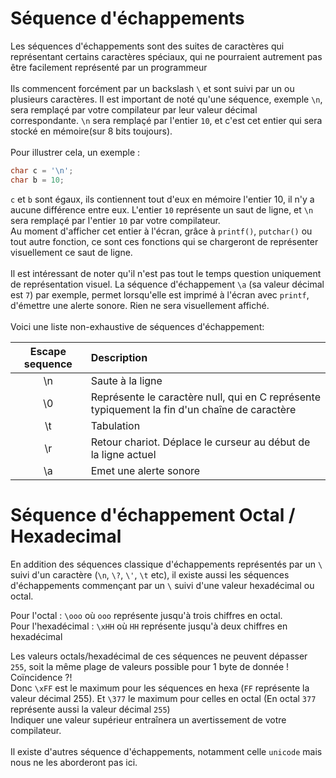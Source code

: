 # Séquence d'échappements

Les séquences d'échappements sont des suites de caractères qui représentant certains caractères spéciaux, qui ne pourraient autrement pas être facilement représenté par un programmeur<br><br>
Ils commencent forcément par un backslash `\` et sont suivi par un ou plusieurs caractères. Il est important de noté qu'une séquence, exemple `\n`, sera remplaçé par votre compilateur par leur valeur décimal correspondante. `\n` sera remplaçé par l'entier `10`, et c'est cet entier qui sera stocké en mémoire(sur 8 bits toujours).<br><br>
Pour illustrer cela, un exemple :
```c
char c = '\n';
char b = 10;
```
`c` et `b` sont égaux, ils contiennent tout d'eux en mémoire l'entier 10, il n'y a aucune différence entre eux. L'entier `10` représente un saut de ligne, et `\n` sera remplaçé par l'entier `10` par votre compilateur.<br>
Au moment d'afficher cet entier à l'écran, grâce à `printf()`, `putchar()` ou tout autre fonction, ce sont ces fonctions qui se chargeront de représenter visuellement ce saut de ligne.<br><br>
Il est intéressant de noter qu'il n'est pas tout le temps question uniquement de représentation visuel. La séquence d'échappement `\a` (sa valeur décimal est `7`) par exemple, permet lorsqu'elle est imprimé à l'écran avec `printf`, d'émettre une alerte sonore. Rien ne sera visuellement affiché.<br><br>
Voici une liste non-exhaustive de séquences d'échappement:

| Escape sequence | Description |
| :----: | :--- | 
| \n | Saute à la ligne |
| \0 | Représente le caractère null, qui en C représente typiquement la fin d'un chaîne de caractère |
| \t | Tabulation |
| \r | Retour chariot. Déplace le curseur au début de la ligne actuel  |
| \a | Emet une alerte sonore  |

# Séquence d'échappement Octal / Hexadecimal

En addition des séquences classique d'échappements représentés par un `\` suivi d'un caractère (`\n`, `\?`, `\'`, `\t` etc), il existe aussi les séquences d'échappements commençant par un `\` suivi d'une valeur hexadécimal ou octal.

Pour l'octal : `\ooo` où `ooo` représente jusqu'à trois chiffres en octal. <br>
Pour l'hexadécimal : `\xHH` où `HH` représente jusqu'à deux chiffres en hexadécimal

Les valeurs octals/hexadécimal de ces séquences ne peuvent dépasser `255`, soit la même plage de valeurs possible pour 1 byte de donnée ! Coïncidence ?!<br>
Donc `\xFF` est le maximum pour les séquences en hexa (`FF` représente la valeur décimal 255). Et `\377` le maximum pour celles en octal (En octal `377` représente aussi la valeur décimal `255`)<br>
Indiquer une valeur supérieur entraînera un avertissement de votre compilateur.<br><br>
Il existe d'autres séquence d'échappements, notamment celle `unicode` mais nous ne les aborderont pas ici.
